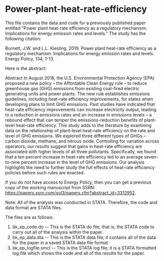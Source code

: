 # Power-plant-heat-rate-efficiency

This file contains the data and code for a previously published paper entitled "Power plant heat-rate efficiency as a regulatory mechanism: Implications for energy emission rates and levels." The study has the following citation:

Burnett, J.W. and L.L. Kiesling. 2019. Power plant heat-rate efficiency as a regulatory mechanism: Implications for energy emission rates and levels. Energy Policy, 134, 1-13.

Here is the abstract:

Abstract
In August 2018, the U.S. Environmental Protection Agency (EPA) proposed a new policy – the Affordable Clean Energy rule – to reduce greenhouse gas (GHG) emissions from existing coal-fired electric generating units and power plants. The new rule establishes emissions guidelines, including heat-rate efficiency improvements, for states when developing plans to limit GHG emissions. Past studies have indicated that heat-rate efficiency improvements can increase electricity output, leading to a reduction in emissions rates and an increase in emissions levels – a rebound effect that can temper the emissions-reduction benefits of plant-level heat-rate efficiency. This study adds to the literature by examining data on the relationship of plant-level heat-rate efficiency on the rate and level of GHG emissions. We explored three different types of GHGs – carbon dioxide, methane, and nitrous oxide. Controlling for variation across operators, our results suggest that gains in heat-rate efficiency are associated with higher levels of all three pollutants. Specifically, we found that a ten percent increase in heat-rate efficiency led to an average seven-to-nine percent increase in the level of GHG emissions. Our analysis highlights the need to further study the full effects of heat-rate efficiency policies before such rules are enacted.

If you do not have access to Energy Policy, then you can get a previous copy of the working manuscript from SSRN: https://papers.ssrn.com/sol3/papers.cfm?abstract_id=3312952.

Note: All of the analysis was conducted in STATA. Therefore, the code and data format are STATA files.

The files are as follows:
1) bk_ep_code.do -- This is the STATA do file; that is, the STATA code to carry out all of the analysis within the paper.
2) bk_ep_data.dta -- This is the STATA data file; it contains all of the data for the paper in a saved STATA data file format.
3) bk_ep_logfile.smcl -- This is the STATA log file; it is a STATA formatted log file which shows the code and all of the results for the paper.
